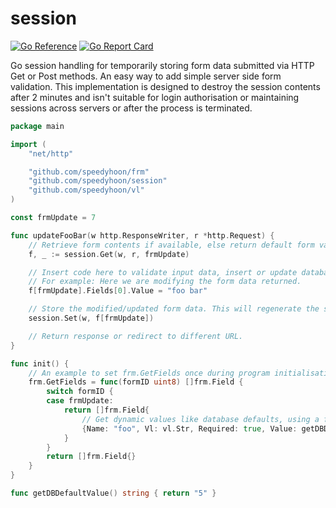 # session
[![Go Reference](https://pkg.go.dev/badge/github.com/speedyhoon/session)](https://pkg.go.dev/github.com/speedyhoon/session)
[![Go Report Card](https://goreportcard.com/badge/github.com/speedyhoon/session)](https://goreportcard.com/report/github.com/speedyhoon/session)

Go session handling for temporarily storing form data submitted via HTTP Get or Post methods. An easy way to add simple server side form validation.
This implementation is designed to destroy the session contents after 2 minutes and isn't suitable for login authorisation or maintaining sessions across servers or after the process is terminated.

```go
package main

import (
	"net/http"

	"github.com/speedyhoon/frm"
	"github.com/speedyhoon/session"
	"github.com/speedyhoon/vl"
)

const frmUpdate = 7

func updateFooBar(w http.ResponseWriter, r *http.Request) {
	// Retrieve form contents if available, else return default form values specified in frm.GetFields().
	f, _ := session.Get(w, r, frmUpdate)

	// Insert code here to validate input data, insert or update database etc.
	// For example: Here we are modifying the form data returned.
	f[frmUpdate].Fields[0].Value = "foo bar"

	// Store the modified/updated form data. This will regenerate the session ID to prevent a CSRF attack.
	session.Set(w, f[frmUpdate])

	// Return response or redirect to different URL.
}

func init() {
	// An example to set frm.GetFields once during program initialisation.
	frm.GetFields = func(formID uint8) []frm.Field {
		switch formID {
		case frmUpdate:
			return []frm.Field{
				// Get dynamic values like database defaults, using a function call or global variable etc.
				{Name: "foo", Vl: vl.Str, Required: true, Value: getDBDefaultValue()}, 
			}
		}
		return []frm.Field{}
	}
}

func getDBDefaultValue() string { return "5" }
```
